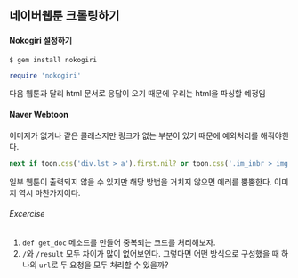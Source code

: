 ## 네이버웹툰 크롤링하기

#### Nokogiri 설정하기

```shell
$ gem install nokogiri
```

```ruby
require 'nokogiri'
```

다음 웹툰과 달리 html 문서로 응답이 오기 때문에 우리는 html을 파싱할 예정임



#### Naver Webtoon

이미지가 없거나 같은 클래스지만 링크가 없는 부분이 있기 때문에 예외처리를 해줘야한다.

```ruby
next if toon.css('div.lst > a').first.nil? or toon.css('.im_inbr > img').first.nil?
```

일부 웹툰이 출력되지 않을 수 있지만 해당 방법을 거치지 않으면 에러를 뿜뿜한다.  이미지 역시 마찬가지이다. 



###### Excercise

1. `def get_doc` 메소드를 만들어 중복되는 코드를 처리해보자.
2. `/`와 `/result` 모두 차이가 많이 없어보인다. 그렇다면 어떤 방식으로 구성했을 때 하나의 `url`로 두 요청을 모두 처리할 수 있을까?